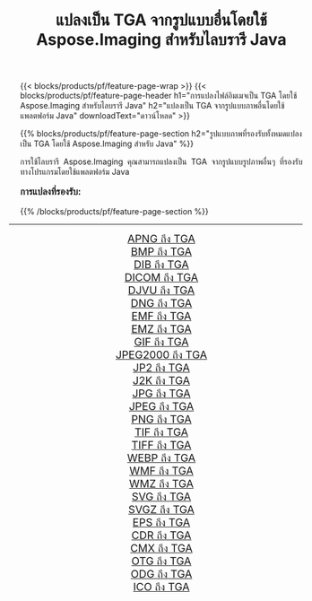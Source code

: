 ﻿---
title: แปลงเป็น TGA จากรูปแบบอื่นโดยใช้ Aspose.Imaging สำหรับไลบรารี Java 
weight: 3920
url: /th/java/conversion/to/tga/ 
lang: th
langdirlevel: 2
locales: zh-hans,ja,it,ru,de,es,fr,nl,id,lt,pl,pt,vi,tr,ko,zh-hant,ar,hi,th,sv,cs,uk,he
description: การใช้ Aspose.Imaging คุณสามารถแปลงเป็น TGA จากรูปแบบอื่นโดยใช้ Java
---

{{< blocks/products/pf/feature-page-wrap >}}
{{< blocks/products/pf/feature-page-header h1="การแปลงไฟล์อิมเมจเป็น TGA โดยใช้ Aspose.Imaging สำหรับไลบรารี Java" h2="แปลงเป็น TGA จากรูปแบบภาพอื่นโดยใช้แพลตฟอร์ม Java" downloadText="ดาวน์โหลด" >}}


{{% blocks/products/pf/feature-page-section  h2="รูปแบบภาพที่รองรับทั้งหมดแปลงเป็น TGA โดยใช้ Aspose.Imaging สำหรับ Java" %}}
<p align=justify>การใช้ไลบรารี Aspose.Imaging คุณสามารถแปลงเป็น TGA จากรูปแบบรูปภาพอื่นๆ ที่รองรับทางโปรแกรมโดยใช้แพลตฟอร์ม Java</p>
<h3 style="margin-top:16px;">
การแปลงที่รองรับ:
</h3>
{{% /blocks/products/pf/feature-page-section %}}
<div class="container-fluid productfamilypage bg-gray">
    <div class="convertypes bg-gray agp-content section">
        <div class="container">
		<hr style="margin-left:-20px;"/>
		<div class="row other-converters" style="gap: 10px;font-size: 19px;text-align:center;">
		    <div class='col-md-3 other-converter remove-lp remove-rp'><a href="/imaging/th/java/conversion/apng-to-tga/" style="padding:15px;">APNG ถึง TGA</a></div>
<div class='col-md-3 other-converter remove-lp remove-rp'><a href="/imaging/th/java/conversion/bmp-to-tga/" style="padding:15px;">BMP ถึง TGA</a></div>
<div class='col-md-3 other-converter remove-lp remove-rp'><a href="/imaging/th/java/conversion/dib-to-tga/" style="padding:15px;">DIB ถึง TGA</a></div>
<div class='col-md-3 other-converter remove-lp remove-rp'><a href="/imaging/th/java/conversion/dicom-to-tga/" style="padding:15px;">DICOM ถึง TGA</a></div>
<div class='col-md-3 other-converter remove-lp remove-rp'><a href="/imaging/th/java/conversion/djvu-to-tga/" style="padding:15px;">DJVU ถึง TGA</a></div>
<div class='col-md-3 other-converter remove-lp remove-rp'><a href="/imaging/th/java/conversion/dng-to-tga/" style="padding:15px;">DNG ถึง TGA</a></div>
<div class='col-md-3 other-converter remove-lp remove-rp'><a href="/imaging/th/java/conversion/emf-to-tga/" style="padding:15px;">EMF ถึง TGA</a></div>
<div class='col-md-3 other-converter remove-lp remove-rp'><a href="/imaging/th/java/conversion/emz-to-tga/" style="padding:15px;">EMZ ถึง TGA</a></div>
<div class='col-md-3 other-converter remove-lp remove-rp'><a href="/imaging/th/java/conversion/gif-to-tga/" style="padding:15px;">GIF ถึง TGA</a></div>
<div class='col-md-3 other-converter remove-lp remove-rp'><a href="/imaging/th/java/conversion/jpeg2000-to-tga/" style="padding:15px;">JPEG2000 ถึง TGA</a></div>
<div class='col-md-3 other-converter remove-lp remove-rp'><a href="/imaging/th/java/conversion/jp2-to-tga/" style="padding:15px;">JP2 ถึง TGA</a></div>
<div class='col-md-3 other-converter remove-lp remove-rp'><a href="/imaging/th/java/conversion/j2k-to-tga/" style="padding:15px;">J2K ถึง TGA</a></div>
<div class='col-md-3 other-converter remove-lp remove-rp'><a href="/imaging/th/java/conversion/jpg-to-tga/" style="padding:15px;">JPG ถึง TGA</a></div>
<div class='col-md-3 other-converter remove-lp remove-rp'><a href="/imaging/th/java/conversion/jpeg-to-tga/" style="padding:15px;">JPEG ถึง TGA</a></div>
<div class='col-md-3 other-converter remove-lp remove-rp'><a href="/imaging/th/java/conversion/png-to-tga/" style="padding:15px;">PNG ถึง TGA</a></div>
<div class='col-md-3 other-converter remove-lp remove-rp'><a href="/imaging/th/java/conversion/tif-to-tga/" style="padding:15px;">TIF ถึง TGA</a></div>
<div class='col-md-3 other-converter remove-lp remove-rp'><a href="/imaging/th/java/conversion/tiff-to-tga/" style="padding:15px;">TIFF ถึง TGA</a></div>
<div class='col-md-3 other-converter remove-lp remove-rp'><a href="/imaging/th/java/conversion/webp-to-tga/" style="padding:15px;">WEBP ถึง TGA</a></div>
<div class='col-md-3 other-converter remove-lp remove-rp'><a href="/imaging/th/java/conversion/wmf-to-tga/" style="padding:15px;">WMF ถึง TGA</a></div>
<div class='col-md-3 other-converter remove-lp remove-rp'><a href="/imaging/th/java/conversion/wmz-to-tga/" style="padding:15px;">WMZ ถึง TGA</a></div>
<div class='col-md-3 other-converter remove-lp remove-rp'><a href="/imaging/th/java/conversion/svg-to-tga/" style="padding:15px;">SVG ถึง TGA</a></div>
<div class='col-md-3 other-converter remove-lp remove-rp'><a href="/imaging/th/java/conversion/svgz-to-tga/" style="padding:15px;">SVGZ ถึง TGA</a></div>
<div class='col-md-3 other-converter remove-lp remove-rp'><a href="/imaging/th/java/conversion/eps-to-tga/" style="padding:15px;">EPS ถึง TGA</a></div>
<div class='col-md-3 other-converter remove-lp remove-rp'><a href="/imaging/th/java/conversion/cdr-to-tga/" style="padding:15px;">CDR ถึง TGA</a></div>
<div class='col-md-3 other-converter remove-lp remove-rp'><a href="/imaging/th/java/conversion/cmx-to-tga/" style="padding:15px;">CMX ถึง TGA</a></div>
<div class='col-md-3 other-converter remove-lp remove-rp'><a href="/imaging/th/java/conversion/otg-to-tga/" style="padding:15px;">OTG ถึง TGA</a></div>
<div class='col-md-3 other-converter remove-lp remove-rp'><a href="/imaging/th/java/conversion/odg-to-tga/" style="padding:15px;">ODG ถึง TGA</a></div>
<div class='col-md-3 other-converter remove-lp remove-rp'><a href="/imaging/th/java/conversion/ico-to-tga/" style="padding:15px;">ICO ถึง TGA</a></div>
                </div>
        </div>
    </div>
</div>
<br/>

